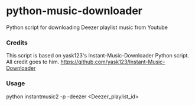 # python-music-downloader
Python script for downloading Deezer playlist music from Youtube

### Credits
This script is based on yask123's Instant-Music-Downloader Python script. All credit goes to him.
https://github.com/yask123/Instant-Music-Downloader

### Usage
python instantmusic2 -p -deezer <Deezer_playlist_id>

